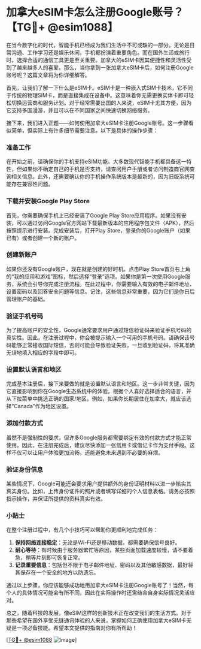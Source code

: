 # 加拿大eSIM卡怎么注册Google账号？【TG💪+ @esim1088】

在当今数字化的时代，智能手机已经成为我们生活中不可或缺的一部分。无论是日常沟通、工作学习还是娱乐休闲，手机都扮演着重要角色。而在国外生活或旅行时，选择合适的通信工具更是至关重要。加拿大的eSIM卡因其便捷性和灵活性受到了越来越多人的喜爱。那么，当你拿到一张加拿大eSIM卡后，如何注册Google账号呢？这篇文章将为你详细解答。

首先，让我们了解一下什么是eSIM卡。eSIM卡是一种嵌入式SIM卡技术，它不同于传统的物理SIM卡，而是直接集成在设备中。这意味着你无需更换实体卡即可轻松切换运营商和服务计划。对于经常需要出国的人来说，eSIM卡尤其方便，因为它支持多国漫游，并且可以在不同国家之间快速切换网络服务。

接下来，我们进入正题——如何使用加拿大eSIM卡注册Google账号。这一步骤看似简单，但实际上有许多细节需要注意。以下是具体的操作步骤：

### 准备工作

在开始之前，请确保你的手机支持eSIM功能。大多数现代智能手机都具备这一特性，但如果你不确定自己的手机是否支持，请查阅用户手册或者访问制造商官网查询相关信息。此外，还需要确认你的手机操作系统版本是最新的，因为旧版系统可能存在兼容性问题。

### 下载并安装Google Play Store

首先，你需要确保手机上已经安装了Google Play Store应用程序。如果没有安装，可以通过访问Google官方网站下载最新版本的应用程序包文件（APK），然后按照提示进行安装。完成安装后，打开Play Store，登录你的Google账户（如果已有）或者创建一个新的账户。

### 创建新账户

如果你还没有Google账户，现在就是创建的好时机。点击Play Store首页右上角的“我的应用和游戏”图标，然后选择“登录”选项。如果你是第一次使用Google服务，系统会引导你完成注册流程。在此过程中，你需要输入有效的电子邮件地址、设置密码以及回答安全问题等信息。记住，这些信息非常重要，因为它们是你日后管理账户的基础。

### 验证手机号码

为了提高账户的安全性，Google通常要求用户通过短信验证码来验证手机号码的真实性。因此，在注册过程中，你会被提示输入一个可用的手机号码。请确保该号码能够正常接收国际短信，否则可能会导致验证失败。一旦收到验证码，将其准确无误地填入相应的字段中即可。

### 设置默认语言和地区

完成基本注册后，接下来要做的就是设置默认语言和地区。这一步非常关键，因为它直接影响到你在Google生态系统中的体验。根据个人喜好选择适合的语言，并从下拉菜单中挑选正确的国家/地区。例如，如果你长期居住在加拿大，就应该选择“Canada”作为地区设置。

### 添加付款方式

虽然不是强制性的要求，但许多Google服务都需要绑定有效的付款方式才能正常使用。因此，在注册完成后，建议尽快添加一张信用卡或借记卡作为支付手段。这样不仅可以让用户体验更加流畅，还能避免未来遇到不必要的麻烦。

### 验证身份信息

某些情况下，Google可能还会要求用户提供额外的身份证明材料以进一步核实其真实身份。比如，上传身份证件的照片或者填写详细的个人信息表格。请务必按照指示操作，并保证所提供的资料真实有效。

### 小贴士

在整个注册过程中，有几个小技巧可以帮助你更顺利地完成任务：

1. **保持网络连接稳定**：无论是Wi-Fi还是移动数据，都需要确保信号良好。
2. **耐心等待**：有时候由于服务器繁忙等原因，某些页面加载速度较慢，请不要着急，稍等片刻即可恢复正常。
3. **记录重要信息**：包括但不限于电子邮件地址、密码以及其他敏感数据，最好将其保存在一个安全的地方以防遗忘。

通过以上步骤，你应该能够成功地用加拿大eSIM卡注册Google账号了！当然，每个人的具体情况可能会有所不同，因此在实际操作时还需结合自身实际情况灵活应对。

总之，随着科技的发展，像eSIM这样的创新技术正在改变我们的生活方式。对于那些希望在国外享受无缝通讯体验的人来说，掌握如何正确使用加拿大eSIM卡无疑是一项必备技能。希望本文提供的指南对你有所帮助！

[[TG💪+ @esim1088](https://t.me/s/esim1088) ![Image](https://i.postimg.cc/4NQfJmqS/Snipaste-2025-05-13-00-14-12.png)]